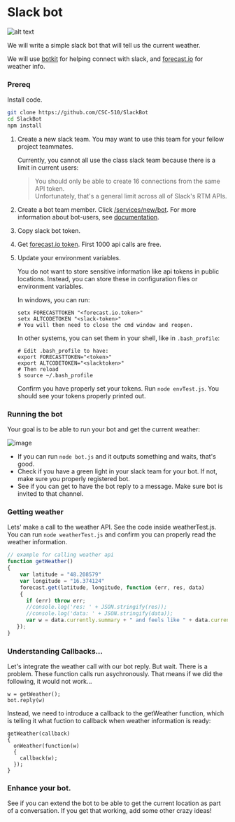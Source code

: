 # Slack bot

![alt text](
https://coveralls.io/repos/sdg123/SlackBot/badge.png)

We will write a simple slack bot that will tell us the current weather.

We will use [botkit](https://github.com/howdyai/botkit) for helping connect with slack, and [forecast.io](https://developer.forecast.io/) for weather info.

### Prereq

Install code.

```bash
git clone https://github.com/CSC-510/SlackBot
cd SlackBot
npm install
```

1. Create a new slack team. You may want to use this team for your fellow project teammates.

   Currently, you cannot all use the class slack team because there is a limit in
   current users:
   
   > You should only be able to create 16 connections from the same API token.  
     Unfortunately, that's a general limit across all of Slack's RTM APIs.

2. Create a bot team member. Click [/services/new/bot](https://my.slack.com/services/new/bot). For more information about bot-users, see [documentation](https://api.slack.com/bot-users).

3. Copy slack bot token.

4. Get [forecast.io token](https://darksky.net/dev). First 1000 api calls are free.

5. Update your environment variables.

   You do not want to store sensitive information like api tokens in public locations. Instead, you can store these in configuration files or environment variables.
   
   In windows, you can run:
   ```
   setx FORECASTTOKEN "<forecast.io.token>"
   setx ALTCODETOKEN "<slack-token>"
   # You will then need to close the cmd window and reopen.
   ```
   In other systems, you can set them in your shell, like in `.bash_profile`:
   ```
   # Edit .bash_profile to have:
   export FORECASTTOKEN="<token>"
   export ALTCODETOKEN="<slacktoken>"
   # Then reload
   $ source ~/.bash_profile
   ```

   Confirm you have properly set your tokens. Run `node envTest.js`. You should see your tokens properly printed out.

### Running the bot

Your goal is to be able to run your bot and get the current weather:

![image](https://cloud.githubusercontent.com/assets/742934/18172392/2e9a333c-7033-11e6-8dcd-81df6031b0ab.png)

* If you can run `node bot.js` and it outputs something and waits, that's good.
* Check if you have a green light in your slack team for your bot. If not, make sure you properly registered bot. 
* See if you can get to have the bot reply to a message. Make sure bot is invited to that channel.

### Getting weather

Lets' make a call to the weather API. See the code inside weatherTest.js. You can run `node weatherTest.js` and confirm you can properly read the weather information.

```javascript
// example for calling weather api
function getWeather()
{
	var latitude = "48.208579"
	var longitude = "16.374124"
	forecast.get(latitude, longitude, function (err, res, data) 
	{
      if (err) throw err;
      //console.log('res: ' + JSON.stringify(res));
      //console.log('data: ' + JSON.stringify(data));
      var w = data.currently.summary + " and feels like " + data.currently.apparentTemperature;
   });
}
```

### Understanding Callbacks...

Let's integrate the weather call with our bot reply. But wait. There is a problem. These function calls run asychronously. That means if we did the following, it would not work...

```
w = getWeather();
bot.reply(w)
```

Instead, we need to introduce a callback to the getWeather function, which is telling it what fuction to callback when weather information is ready:

```
getWeather(callback)
{
  onWeather(function(w)
  {
    callback(w);
  });
}
```

### Enhance your bot.

See if you can extend the bot to be able to get the current location as part of a conversation. If you get that working, add some other crazy ideas!
